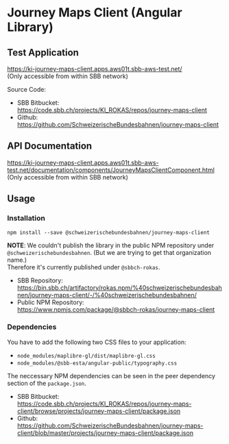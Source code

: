 # Journey Maps Client (Angular Library)

## Test Application

https://ki-journey-maps-client.apps.aws01t.sbb-aws-test.net/  
(Only accessible from within SBB network)

Source Code:

* SBB Bitbucket:  
  https://code.sbb.ch/projects/KI_ROKAS/repos/journey-maps-client
* Github:  
  https://github.com/SchweizerischeBundesbahnen/journey-maps-client

## API Documentation

https://ki-journey-maps-client.apps.aws01t.sbb-aws-test.net/documentation/components/JourneyMapsClientComponent.html  
(Only accessible from within SBB network)

## Usage

### Installation

```
npm install --save @schweizerischebundesbahnen/journey-maps-client
```

**NOTE**: We couldn't publish the library in the public NPM repository under `@schweizerischebundesbahnen`. (But we are
trying to get that organization name.)  
Therefore it's currently published under `@sbbch-rokas`.

* SBB Repository:  
  https://bin.sbb.ch/artifactory/rokas.npm/%40schweizerischebundesbahnen/journey-maps-client/-/%40schweizerischebundesbahnen/
* Public NPM Repository:  
  https://www.npmjs.com/package/@sbbch-rokas/journey-maps-client

### Dependencies

You have to add the following two CSS files to your application:

* `node_modules/maplibre-gl/dist/maplibre-gl.css`
* `node_modules/@sbb-esta/angular-public/typography.css`

The neccessary NPM dependencies can be seen in the peer dependency section of the `package.json`.

* SBB Bitbucket:  
  https://code.sbb.ch/projects/KI_ROKAS/repos/journey-maps-client/browse/projects/journey-maps-client/package.json
* Github:  
  https://github.com/SchweizerischeBundesbahnen/journey-maps-client/blob/master/projects/journey-maps-client/package.json
